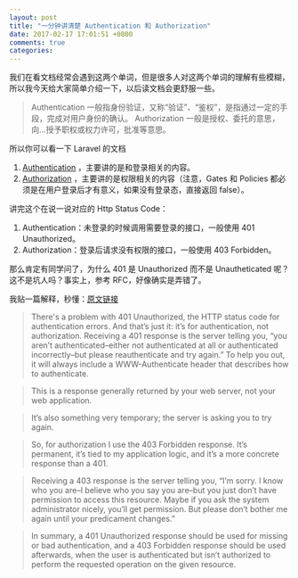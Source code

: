 ```yaml
---
layout: post
title: "一分钟讲清楚 Authentication 和 Authorization"
date: 2017-02-17 17:01:51 +0800
comments: true
categories: 
---
```


我们在看文档经常会遇到这两个单词，但是很多人对这两个单词的理解有些模糊，所以我今天给大家简单介绍一下，以后读文档会更舒服一些。

> Authentication 一般指身份验证，又称“验证”、“鉴权”，是指通过一定的手段，完成对用户身份的确认。
> Authorization 一般是授权、委托的意思，向…授予职权或权力许可，批准等意思。

所以你可以看一下 Laravel 的文档

1. [Authentication](https://laravel.com/docs/5.4/authentication) ，主要讲的是和登录相关的内容。
2. [Authorization](https://laravel.com/docs/5.4/authorization) ，主要讲的是权限相关的内容（注意，Gates 和 Policies 都必须是在用户登录后才有意义，如果没有登录态，直接返回 false）。

讲完这个在说一说对应的 Http Status Code：

1. Authentication：未登录的时候调用需要登录的接口，一般使用 401 Unauthorized。
2. Authorization：登录后请求没有权限的接口，一般使用 403 Forbidden。

那么肯定有同学问了，为什么 401 是 Unauthorized 而不是 Unautheticated 呢？这不是坑人吗？事实上，参考 RFC，好像确实是弄错了。

我贴一篇解释，秒懂：[原文链接](http://www.dirv.me/blog/2011/07/18/understanding-403-forbidden/index.html)


>There's a problem with 401 Unauthorized, the HTTP status code for authentication errors. And that’s just it: it’s for authentication, not authorization. Receiving a 401 response is the server telling you, “you aren’t authenticated–either not authenticated at all or authenticated incorrectly–but please reauthenticate and try again.” To help you out, it will always include a WWW-Authenticate header that describes how to authenticate.

>This is a response generally returned by your web server, not your web application.

>It’s also something very temporary; the server is asking you to try again.

>So, for authorization I use the 403 Forbidden response. It’s permanent, it’s tied to my application logic, and it’s a more concrete response than a 401.

>Receiving a 403 response is the server telling you, “I’m sorry. I know who you are–I believe who you say you are–but you just don’t have permission to access this resource. Maybe if you ask the system administrator nicely, you’ll get permission. But please don’t bother me again until your predicament changes.”

>In summary, a 401 Unauthorized response should be used for missing or bad authentication, and a 403 Forbidden response should be used afterwards, when the user is authenticated but isn’t authorized to perform the requested operation on the given resource.
